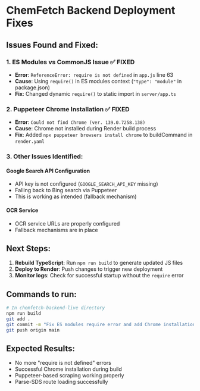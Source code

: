 # ChemFetch Backend Deployment Fixes

## Issues Found and Fixed:

### 1. ES Modules vs CommonJS Issue ✅ FIXED
- **Error**: `ReferenceError: require is not defined` in `app.js` line 63
- **Cause**: Using `require()` in ES modules context (`"type": "module"` in package.json)
- **Fix**: Changed dynamic `require()` to static import in `server/app.ts`

### 2. Puppeteer Chrome Installation ✅ FIXED
- **Error**: `Could not find Chrome (ver. 139.0.7258.138)`
- **Cause**: Chrome not installed during Render build process
- **Fix**: Added `npx puppeteer browsers install chrome` to buildCommand in `render.yaml`

### 3. Other Issues Identified:

#### Google Search API Configuration
- API key is not configured (`GOOGLE_SEARCH_API_KEY` missing)
- Falling back to Bing search via Puppeteer
- This is working as intended (fallback mechanism)

#### OCR Service
- OCR service URLs are properly configured
- Fallback mechanisms are in place

## Next Steps:

1. **Rebuild TypeScript**: Run `npm run build` to generate updated JS files
2. **Deploy to Render**: Push changes to trigger new deployment
3. **Monitor logs**: Check for successful startup without the `require` error

## Commands to run:

```bash
# In chemfetch-backend-live directory
npm run build
git add .
git commit -m "Fix ES modules require error and add Chrome installation"
git push origin main
```

## Expected Results:
- No more "require is not defined" errors
- Successful Chrome installation during build
- Puppeteer-based scraping working properly
- Parse-SDS route loading successfully
